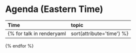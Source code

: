 # Agenda (Eastern Time)

|Time|topic|
| :---| :---|
{% for talk in renderyaml|sort(attribute='time') %}|{{talk['time']}}|<b>{{talk['title']}}</b><br><br>{% if talk['abstract'] %}{{talk['abstract']}}<br><br>{% endif %}{% if talk['speaker'] %}{% for speaker in talk['speaker'] %}{{speaker['name']}}{% if speaker['twitter'] %}{% set handle = speaker['twitter'].split('@') %} [{{speaker['twitter']}}](http://twitter.com/{{handle[1]}}){% endif %}, {{speaker['job_title']}}, {{talk['company']}}<br>{% endfor %}{% endif %}|
{% endfor %}